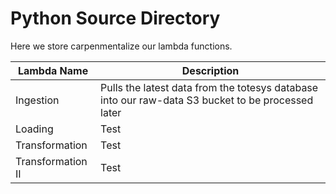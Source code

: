 # Python Source Directory

Here we store carpenmentalize our lambda functions.

| Lambda Name       | Description                                                                                      |
| ----------------- |--------------------------------------------------------------------------------------------------|
| Ingestion         | Pulls the latest data from the totesys database into our raw-data S3 bucket to be processed later|
| Loading           | Test        |
| Transformation    | Test        |
| Transformation II | Test        |
